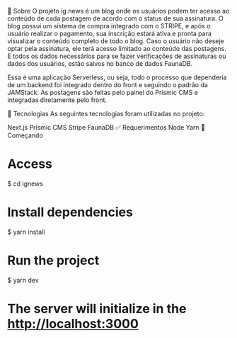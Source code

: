 🎯 Sobre
O projeto ig.news é um blog onde os usuários podem ter acesso ao conteúdo de cada postagem de acordo com o status de sua assinatura.
O blog possui um sistema de compra integrado com o STRIPE, e após o usuário realizar o pagamento, sua inscrição estará ativa e pronta para visualizar o conteúdo completo de todo o blog. Caso o usuário não deseje optar pela assinatura, ele terá acesso limitado ao conteúdo das postagens. E todos os dados necessários para se fazer verificações de assinaturas ou dados dos usuários, estão salvos no banco de dados FaunaDB.

Essa é uma aplicação Serverless, ou seja, todo o processo que dependeria de um backend foi integrado dentro do front e seguindo o padrão da JAMStack.
As postagens são feitas pelo painel do Prismic CMS e integradas diretamente pelo front.

🚀 Tecnologias
As seguintes tecnologias foram utilizadas no projeto:

Next.js
Prismic CMS
Stripe
FaunaDB
✅ Requerimentos
Node
Yarn
🏁 Começando


# Access
$ cd ignews

# Install dependencies
$ yarn install

# Run the project
$ yarn dev

# The server will initialize in the <http://localhost:3000>


